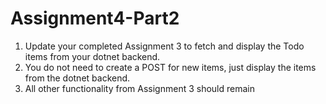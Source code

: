 # Assignment4-Part2

1. Update your completed Assignment 3 to fetch and display the Todo items from your dotnet backend.
2. You do not need to create a POST for new items, just display the items from the dotnet backend.
3. All other functionality from Assignment 3 should remain
